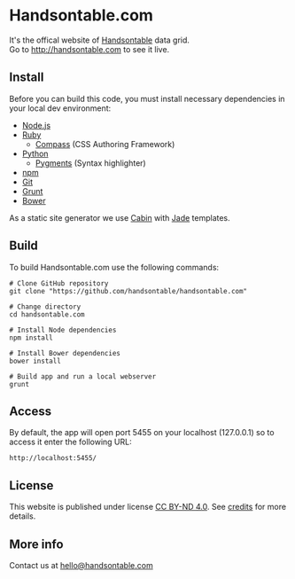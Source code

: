 # Handsontable.com
It's the offical website of [Handsontable](https://github.com/handsontable/handsontable) data grid.  
Go to http://handsontable.com to see it live.

## Install
Before you can build this code, you must install necessary dependencies in your local dev environment:

- [Node.js](http://nodejs.org/)
- [Ruby](http://rubyinstaller.org/)
    - [Compass](http://compass-style.org/) (CSS Authoring Framework)
- [Python](https://www.python.org/)
    - [Pygments](http://pygments.org/) (Syntax highlighter)
- [npm](https://www.npmjs.com/)
- [Git](http://git-scm.com/)
- [Grunt](http://gruntjs.com/)
- [Bower](http://bower.io/)

As a static site generator we use [Cabin](http://www.cabinjs.com/) with [Jade](http://jade-lang.com/) templates.

## Build
To build Handsontable.com use the following commands:

```
# Clone GitHub repository
git clone "https://github.com/handsontable/handsontable.com"

# Change directory
cd handsontable.com

# Install Node dependencies
npm install

# Install Bower dependencies
bower install

# Build app and run a local webserver
grunt
```

## Access
By default, the app will open port 5455 on your localhost (127.0.0.1) so to access it enter the following URL:

```
http://localhost:5455/
```

## License
This website is published under license [CC BY-ND 4.0](http://creativecommons.org/licenses/by-nd/4.0/). See 
[credits](https://github.com/handsontable/handsontable.com/blob/develop/src/pages/credits.jade) for more details.

## More info
Contact us at [hello@handsontable.com](mailto:hello@handsontable.com)
